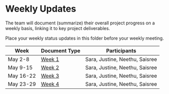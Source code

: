 # Weekly Updates

The team will document (summarize) their overall project progress on a weekly basis, linking it to key project deliverables. 

Place your weekly status updates in this folder before your weekly meeting.


| Week | Document Type   | Participants|
|------|--------------|---------------|
| May 2-8| [Week 1](Week1.md) | Sara, Justine, Neethu, Saisree|
| May 9-15| [Week 2](Week2.md) | Sara, Justine, Neethu, Saisree|
| May 16-22| [Week 3](Week3.md) | Sara, Justine, Neethu, Saisree|
| May 23-29| [Week 4](Week4.md) | Sara, Justine, Neethu, Saisree|
